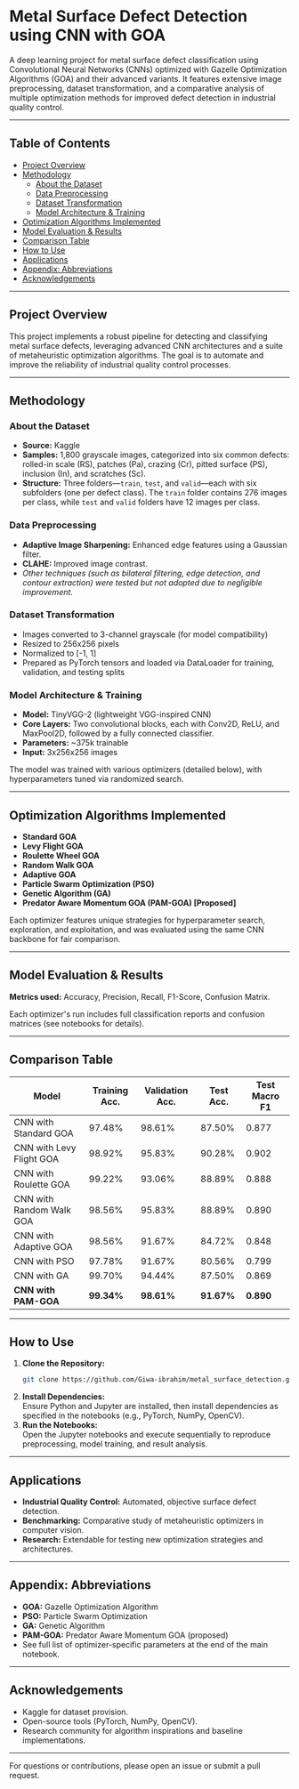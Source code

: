 # Metal Surface Defect Detection using CNN with GOA

A deep learning project for metal surface defect classification using Convolutional Neural Networks (CNNs) optimized with Gazelle Optimization Algorithms (GOA) and their advanced variants. It features extensive image preprocessing, dataset transformation, and a comparative analysis of multiple optimization methods for improved defect detection in industrial quality control.

---

## Table of Contents
- [Project Overview](#project-overview)
- [Methodology](#methodology)
  - [About the Dataset](#about-the-dataset)
  - [Data Preprocessing](#data-preprocessing)
  - [Dataset Transformation](#dataset-transformation)
  - [Model Architecture & Training](#model-architecture--training)
- [Optimization Algorithms Implemented](#optimization-algorithms-implemented)
- [Model Evaluation & Results](#model-evaluation--results)
- [Comparison Table](#comparison-table)
- [How to Use](#how-to-use)
- [Applications](#applications)
- [Appendix: Abbreviations](#appendix-abbreviations)
- [Acknowledgements](#acknowledgements)

---

## Project Overview

This project implements a robust pipeline for detecting and classifying metal surface defects, leveraging advanced CNN architectures and a suite of metaheuristic optimization algorithms. The goal is to automate and improve the reliability of industrial quality control processes.

---

## Methodology

### About the Dataset

- **Source:** Kaggle
- **Samples:** 1,800 grayscale images, categorized into six common defects: rolled-in scale (RS), patches (Pa), crazing (Cr), pitted surface (PS), inclusion (In), and scratches (Sc).
- **Structure:** Three folders—`train`, `test`, and `valid`—each with six subfolders (one per defect class). The `train` folder contains 276 images per class, while `test` and `valid` folders have 12 images per class.

### Data Preprocessing

- **Adaptive Image Sharpening:** Enhanced edge features using a Gaussian filter.
- **CLAHE:** Improved image contrast.
- *Other techniques (such as bilateral filtering, edge detection, and contour extraction) were tested but not adopted due to negligible improvement.*

### Dataset Transformation

- Images converted to 3-channel grayscale (for model compatibility)
- Resized to 256x256 pixels
- Normalized to [-1, 1]
- Prepared as PyTorch tensors and loaded via DataLoader for training, validation, and testing splits

### Model Architecture & Training

- **Model:** TinyVGG-2 (lightweight VGG-inspired CNN)
- **Core Layers:** Two convolutional blocks, each with Conv2D, ReLU, and MaxPool2D, followed by a fully connected classifier.
- **Parameters:** ~375k trainable
- **Input:** 3x256x256 images

The model was trained with various optimizers (detailed below), with hyperparameters tuned via randomized search.

---

## Optimization Algorithms Implemented

- **Standard GOA**
- **Levy Flight GOA**
- **Roulette Wheel GOA**
- **Random Walk GOA**
- **Adaptive GOA**
- **Particle Swarm Optimization (PSO)**
- **Genetic Algorithm (GA)**
- **Predator Aware Momentum GOA (PAM-GOA) [Proposed]**

Each optimizer features unique strategies for hyperparameter search, exploration, and exploitation, and was evaluated using the same CNN backbone for fair comparison.

---

## Model Evaluation & Results

**Metrics used:** Accuracy, Precision, Recall, F1-Score, Confusion Matrix.

Each optimizer's run includes full classification reports and confusion matrices (see notebooks for details).

---

## Comparison Table

| Model                    | Training Acc. | Validation Acc. | Test Acc. | Test Macro F1 |
|--------------------------|---------------|-----------------|-----------|--------------|
| CNN with Standard GOA    | 97.48%        | 98.61%          | 87.50%    | 0.877        |
| CNN with Levy Flight GOA | 98.92%        | 95.83%          | 90.28%    | 0.902        |
| CNN with Roulette GOA    | 99.22%        | 93.06%          | 88.89%    | 0.888        |
| CNN with Random Walk GOA | 98.56%        | 95.83%          | 88.89%    | 0.890        |
| CNN with Adaptive GOA    | 98.56%        | 91.67%          | 84.72%    | 0.848        |
| CNN with PSO             | 97.78%        | 91.67%          | 80.56%    | 0.799        |
| CNN with GA              | 99.70%        | 94.44%          | 87.50%    | 0.869        |
| **CNN with PAM-GOA**     | **99.34%**    | **98.61%**      | **91.67%**| **0.890**    |

---

## How to Use

1. **Clone the Repository:**
   ```bash
   git clone https://github.com/Giwa-ibrahim/metal_surface_detection.git
   ```
2. **Install Dependencies:**  
   Ensure Python and Jupyter are installed, then install dependencies as specified in the notebooks (e.g., PyTorch, NumPy, OpenCV).
3. **Run the Notebooks:**  
   Open the Jupyter notebooks and execute sequentially to reproduce preprocessing, model training, and result analysis.

---

## Applications

- **Industrial Quality Control:** Automated, objective surface defect detection.
- **Benchmarking:** Comparative study of metaheuristic optimizers in computer vision.
- **Research:** Extendable for testing new optimization strategies and architectures.

---

## Appendix: Abbreviations

- **GOA:** Gazelle Optimization Algorithm
- **PSO:** Particle Swarm Optimization
- **GA:** Genetic Algorithm
- **PAM-GOA:** Predator Aware Momentum GOA (proposed)
- See full list of optimizer-specific parameters at the end of the main notebook.

---

## Acknowledgements

- Kaggle for dataset provision.
- Open-source tools (PyTorch, NumPy, OpenCV).
- Research community for algorithm inspirations and baseline implementations.

---

For questions or contributions, please open an issue or submit a pull request.
